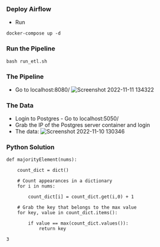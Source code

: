 ### Deploy Airflow
- Run
```
docker-compose up -d
```

### Run the Pipeline
```
bash run_etl.sh
```

### The Pipeline
- Go to localhost:8080/ 
![Screenshot 2022-11-11 134322](https://user-images.githubusercontent.com/65648983/201333640-31955a1d-9d51-4e32-92b3-d8462c86ec3b.png)


### The Data
- Login to Postgres - Go to localhost:5050/
- Grab the IP of the Postgres server container and login
- The data:
![Screenshot 2022-11-10 130346](https://user-images.githubusercontent.com/65648983/201074865-91bb8629-1d2b-4450-bd5e-709f7911e5e9.png)

### Python Solution
```
def majorityElement(nums):
    
    count_dict = dict()
    
    # Count appearances in a dictionary
    for i in nums:

        count_dict[i] = count_dict.get(i,0) + 1
        
    # Grab the key that belongs to the max value
    for key, value in count_dict.items():

        if value == max(count_dict.values()):
            return key
```
```
3
```
